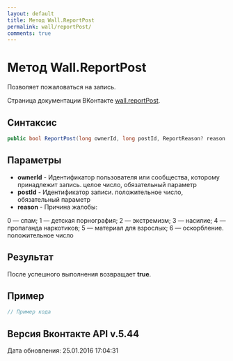 ```yaml
---
layout: default
title: Метод Wall.ReportPost
permalink: wall/reportPost/
comments: true
---
```

# Метод Wall.ReportPost
Позволяет пожаловаться на запись.

Страница документации ВКонтакте [wall.reportPost](https://vk.com/dev/wall.reportPost).
## Синтаксис
``` csharp
public bool ReportPost(long ownerId, long postId, ReportReason? reason = null)
```

## Параметры
+ **ownerId** - Идентификатор пользователя или сообщества, которому принадлежит запись. целое число, обязательный параметр
+ **postId** - Идентификатор записи. положительное число, обязательный параметр
+ **reason** - Причина жалобы: 

0 — спам; 
1 — детская порнография; 
2 — экстремизм; 
3 — насилие; 
4 — пропаганда наркотиков; 
5 — материал для взрослых; 
6 — оскорбление. 
положительное число

## Результат
После успешного выполнения возвращает **true**.

## Пример
``` csharp
// Пример кода
```

## Версия Вконтакте API v.5.44
Дата обновления: 25.01.2016 17:04:31

